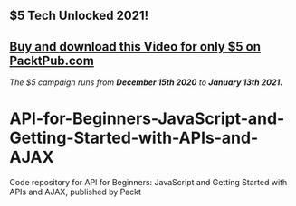 ## $5 Tech Unlocked 2021!
[Buy and download this Video for only $5 on PacktPub.com](https://www.packtpub.com/product/api-for-beginners-javascript-and-getting-started-with-apis-and-ajax-video/9781838556570)
-----
*The $5 campaign         runs from __December 15th 2020__ to __January 13th 2021.__*

# API-for-Beginners-JavaScript-and-Getting-Started-with-APIs-and-AJAX
Code repository for API for Beginners: JavaScript and Getting Started with APIs and AJAX, published by Packt

